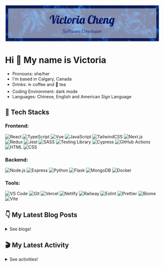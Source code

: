 <div align="center">

  ![banner](./banner/banner.png)

</div>

# Hi 👋 My name is Victoria

- Pronouns: she/her
- I'm based in Calgary, Canada
- Drinks: ☕ coffee and 🍵 tea
- Coding Environment: dark mode
- Languages: Chinese, English and American Sign Language

## 💼 Tech Stacks

### Frontend:
![React](https://img.shields.io/badge/React-61DAFB.svg?style=for-the-badge&logo=React&logoColor=black) ![TypeScript](https://img.shields.io/badge/TypeScript-3178C6.svg?style=for-the-badge&logo=TypeScript&logoColor=white) ![Vue](https://img.shields.io/badge/Vue.js-4FC08D.svg?style=for-the-badge&logo=vuedotjs&logoColor=white) ![JavaScript](https://img.shields.io/badge/JavaScript-F7DF1E.svg?style=for-the-badge&logo=JavaScript&logoColor=black) ![TailwindCSS](https://img.shields.io/badge/Tailwind%20CSS-06B6D4.svg?style=for-the-badge&logo=Tailwind-CSS&logoColor=white) ![Next.js](https://img.shields.io/badge/Next.js-000000.svg?style=for-the-badge&logo=nextdotjs&logoColor=white) ![Redux](https://img.shields.io/badge/Redux-764ABC.svg?style=for-the-badge&logo=Redux&logoColor=white) ![Jest](https://img.shields.io/badge/Jest-C21325?style=for-the-badge&logo=jest&logoColor=white) ![SASS](https://img.shields.io/badge/Sass-CC6699.svg?style=for-the-badge&logo=Sass&logoColor=white) ![Testing Library](https://img.shields.io/badge/Testing%20Library-E33332.svg?style=for-the-badge&logo=Testing-Library&logoColor=white) ![Cypress](https://img.shields.io/badge/Cypress-17202C.svg?style=for-the-badge&logo=Cypress&logoColor=white) ![GitHub Actions](https://img.shields.io/badge/GitHub%20Actions-2088FF.svg?style=for-the-badge&logo=GitHub-Actions&logoColor=white) ![HTML](https://img.shields.io/badge/HTML5-E34F26?style=for-the-badge&logo=html5&logoColor=white) ![CSS](https://img.shields.io/badge/-css3-1572B6?&style=for-the-badge&logo=css3&logoColor=white)

### Backend:
![Node.js](https://img.shields.io/badge/Node.js-339933?style=for-the-badge&logo=nodedotjs&logoColor=white) ![Express](https://img.shields.io/badge/Express.js-000000?style=for-the-badge&logo=express&logoColor=white) ![Python](https://img.shields.io/badge/Python-3776AB.svg?style=for-the-badge&logo=Python&logoColor=white) ![Flask](https://img.shields.io/badge/Flask-000000.svg?style=for-the-badge&logo=Flask&logoColor=white) ![MongoDB](https://img.shields.io/badge/MongoDB-4EA94B?style=for-the-badge&logo=mongodb&logoColor=white) ![Docker](https://img.shields.io/badge/Docker-2496ED.svg?style=for-the-badge&logo=Docker&logoColor=white) 

### Tools:
![VS Code](https://img.shields.io/badge/-VSCode-007ACC?&style=for-the-badge&logo=visual-studio-code&logoColor=white) ![Git](https://img.shields.io/badge/-Git-F05032?&style=for-the-badge&logo=git&logoColor=white) ![Vercel](https://img.shields.io/badge/Vercel-000000?style=for-the-badge&logo=vercel&logoColor=white) ![Netlify](https://img.shields.io/badge/Netlify-00C7B7?style=for-the-badge&logo=netlify&logoColor=white) ![Railway](https://img.shields.io/badge/Railway-0B0D0E.svg?style=for-the-badge&logo=Railway&logoColor=white) ![Eslint](https://img.shields.io/badge/eslint-3A33D1?style=for-the-badge&logo=eslint&logoColor=white) ![Prettier](https://img.shields.io/badge/prettier-1A2C34?style=for-the-badge&logo=prettier&logoColor=F7BA3E) ![Biome](https://img.shields.io/badge/Biome-60A5FA.svg?style=for-the-badge&logo=Biome&logoColor=white) ![Vite](https://img.shields.io/badge/Vite-646CFF.svg?style=for-the-badge&logo=Vite&logoColor=white)
  


## 👇 My Latest Blog Posts

<details close>
<summary>See blogs!</summary>
  
<!-- BLOG-POST-LIST:START -->
 - 💯 [Exploring chmod - Linux Commands](https://victoriacheng15.vercel.app/posts/exploring-chmod-linux-commands/)
 - 🌮 [Understanding the TCP Three-Way Handshake](https://victoriacheng15.vercel.app/posts/understanding-the-tcp-three-way-handshake/)
 - 💫 [Exploring chown - Linux Commands](https://victoriacheng15.vercel.app/posts/exploring-chown-linux-commands/)
 - 💫 [Learning SQL: ORDER BY](https://victoriacheng15.vercel.app/posts/learning-sql-order-by/)
 - 🌮 [Exploring chgrp - Linux Commands](https://victoriacheng15.vercel.app/posts/exploring-chgrp-linux-commands/)<!-- BLOG-POST-LIST:END -->

</details>

## 🎬 My Latest Activity

<details close>
<summary>See activities!</summary>

<!--RECENT_ACTIVITY:start-->
1. ⬆️ Pushed 1 commit(s) to [victoriacheng15/victoriacheng15.vercel.app](https://github.com/victoriacheng15/victoriacheng15.vercel.app)
2. 🎉 Merged PR [#819](https://github.com/victoriacheng15/victoriacheng15.vercel.app/pull/819) in [victoriacheng15/victoriacheng15.vercel.app](https://github.com/victoriacheng15/victoriacheng15.vercel.app)
3. 💪 Opened PR [#819](https://github.com/victoriacheng15/victoriacheng15.vercel.app/pull/819) in [victoriacheng15/victoriacheng15.vercel.app](https://github.com/victoriacheng15/victoriacheng15.vercel.app)
4. ⬆️ Pushed 1 commit(s) to [victoriacheng15/victoriacheng15.vercel.app](https://github.com/victoriacheng15/victoriacheng15.vercel.app)
5. 🎉 Merged PR [#817](https://github.com/victoriacheng15/victoriacheng15.vercel.app/pull/817) in [victoriacheng15/victoriacheng15.vercel.app](https://github.com/victoriacheng15/victoriacheng15.vercel.app)
<!--RECENT_ACTIVITY:end-->

</details>
